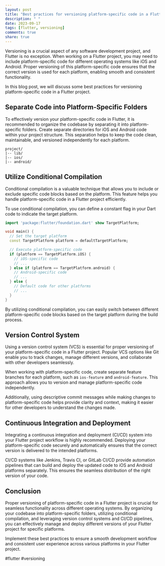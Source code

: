 ```yaml
---
layout: post
title: "Best practices for versioning platform-specific code in a Flutter project."
description: " "
date: 2023-09-17
tags: [flutter, versioning]
comments: true
share: true
---
```


Versioning is a crucial aspect of any software development project, and Flutter is no exception. When working on a Flutter project, you may need to include platform-specific code for different operating systems like iOS and Android. Proper versioning of this platform-specific code ensures that the correct version is used for each platform, enabling smooth and consistent functionality.

In this blog post, we will discuss some best practices for versioning platform-specific code in a Flutter project.

## Separate Code into Platform-Specific Folders

To effectively version your platform-specific code in Flutter, it is recommended to organize the codebase by separating it into platform-specific folders. Create separate directories for iOS and Android code within your project structure. This separation helps to keep the code clean, maintainable, and versioned independently for each platform.

```
project/
|-- lib/
|-- ios/
|-- android/
```

## Utilize Conditional Compilation

Conditional compilation is a valuable technique that allows you to include or exclude specific code blocks based on the platform. This feature helps you handle platform-specific code in a Flutter project efficiently.

To use conditional compilation, you can define a constant flag in your Dart code to indicate the target platform.

```dart
import 'package:flutter/foundation.dart' show TargetPlatform;

void main() {
  // Set the target platform
  const TargetPlatform platform = defaultTargetPlatform;

  // Execute platform-specific code
  if (platform == TargetPlatform.iOS) {
    // iOS-specific code
    // ...
  } else if (platform == TargetPlatform.android) {
    // Android-specific code
    // ...
  } else {
    // Default code for other platforms
    // ...
  }
}
```

By utilizing conditional compilation, you can easily switch between different platform-specific code blocks based on the target platform during the build process.

## Version Control System

Using a version control system (VCS) is essential for proper versioning of your platform-specific code in a Flutter project. Popular VCS options like Git enable you to track changes, manage different versions, and collaborate with other developers seamlessly.

When working with platform-specific code, create separate feature branches for each platform, such as `ios-feature` and `android-feature`. This approach allows you to version and manage platform-specific code independently.

Additionally, using descriptive commit messages while making changes to platform-specific code helps provide clarity and context, making it easier for other developers to understand the changes made.

## Continuous Integration and Deployment

Integrating a continuous integration and deployment (CI/CD) system into your Flutter project workflow is highly recommended. Deploying your platform-specific code securely and automatically ensures that the correct version is delivered to the intended platforms.

CI/CD systems like Jenkins, Travis CI, or GitLab CI/CD provide automation pipelines that can build and deploy the updated code to iOS and Android platforms separately. This ensures the seamless distribution of the right version of your code.

## Conclusion

Proper versioning of platform-specific code in a Flutter project is crucial for seamless functionality across different operating systems. By organizing your codebase into platform-specific folders, utilizing conditional compilation, and leveraging version control systems and CI/CD pipelines, you can effectively manage and deploy different versions of your Flutter project for specific platforms.

Implement these best practices to ensure a smooth development workflow and consistent user experience across various platforms in your Flutter project.

#flutter #versioning